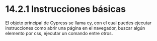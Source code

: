 # 14.2.1 Instrucciones básicas

El objeto principal de Cypress se llama cy, con el cual puedes ejecutar instrucciones como abrir una página en el navegador, buscar algún elemento por css, ejecutar un comando entre otros.

